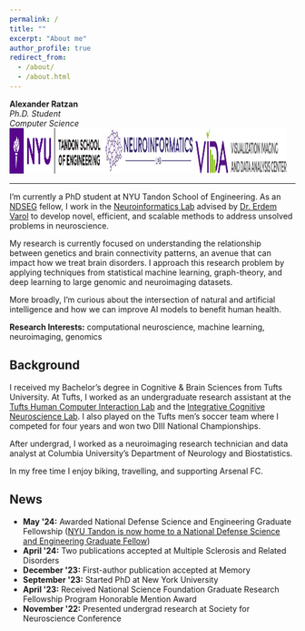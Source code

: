 ```yaml
---
permalink: /
title: ""
excerpt: "About me"
author_profile: true
redirect_from: 
  - /about/
  - /about.html
---
```


**Alexander Ratzan**   
*Ph.D. Student*   
*Computer Science*   
<a href="https://engineering.nyu.edu/academics/departments/computer-science-and-engineering" target="_blank" rel="noopener noreferrer"><img src="images/tandon-logo.png" alt="NYU Tandon" width="160" height="80"></a> 
<a href="https://www.neuroinformaticslab.com/" target="_blank" rel="noopener noreferrer"><img src="images/neuroinformatics-logo.jpg" alt="Neuroinformatics Lab" width="160" height="80"></a> 
<a href="https://vida.engineering.nyu.edu/" target="_blank" rel="noopener noreferrer"><img src="images/vida-logo.png" alt="VIDA" width="160" height="80"></a>

---

I’m currently a PhD student at NYU Tandon School of Engineering. As an [NDSEG](https://en.wikipedia.org/wiki/DoD_NDSEG_Fellowship) fellow, I work in the [Neuroinformatics Lab](https://www.neuroinformaticslab.com/) advised by [Dr. Erdem Varol](https://scholar.google.com/citations?user=7GlElV0AAAAJ&hl=en) to develop novel, efficient, and scalable methods to address unsolved problems in neuroscience.

My research is currently focused on understanding the relationship between genetics and brain connectivity patterns, an avenue that can impact how we treat brain disorders. I approach this research problem by applying techniques from statistical machine learning, graph-theory, and deep learning to large genomic and neuroimaging datasets.

More broadly, I’m curious about the intersection of natural and artificial intelligence and how we can improve AI models to benefit human health.

**Research Interests:** computational neuroscience, machine learning, neuroimaging, genomics


Background
------
I received my Bachelor’s degree in Cognitive & Brain Sciences from Tufts University. At Tufts, I worked as an undergraduate research assistant at the [Tufts Human Computer Interaction Lab](https://tufts-hci-lab.github.io/) and the [Integrative Cognitive Neuroscience Lab](https://tuftsiconlab.weebly.com/). I also played on the Tufts men’s soccer team where I competed for four years and won two DIII National Championships. 

After undergrad, I worked as a neuroimaging research technician and data analyst at Columbia University’s Department of Neurology and Biostatistics.

In my free time I enjoy biking, travelling, and supporting Arsenal FC.


News
------
* **May '24:** Awarded National Defense Science and Engineering Graduate Fellowship ([NYU Tandon is now home to a National Defense Science and Engineering Graduate Fellow](https://engineering.nyu.edu/news/nyu-tandon-now-home-national-defense-science-and-engineering-graduate-fellow)) 
* **April '24:** Two publications accepted at Multiple Sclerosis and Related Disorders
* **December '23:** First-author publication accepted at Memory
* **September '23:** Started PhD at New York University
* **April '23:** Received National Science Foundation Graduate Research Fellowship Program Honorable Mention Award
* **November '22:** Presented undergrad research at Society for Neuroscience Conference

